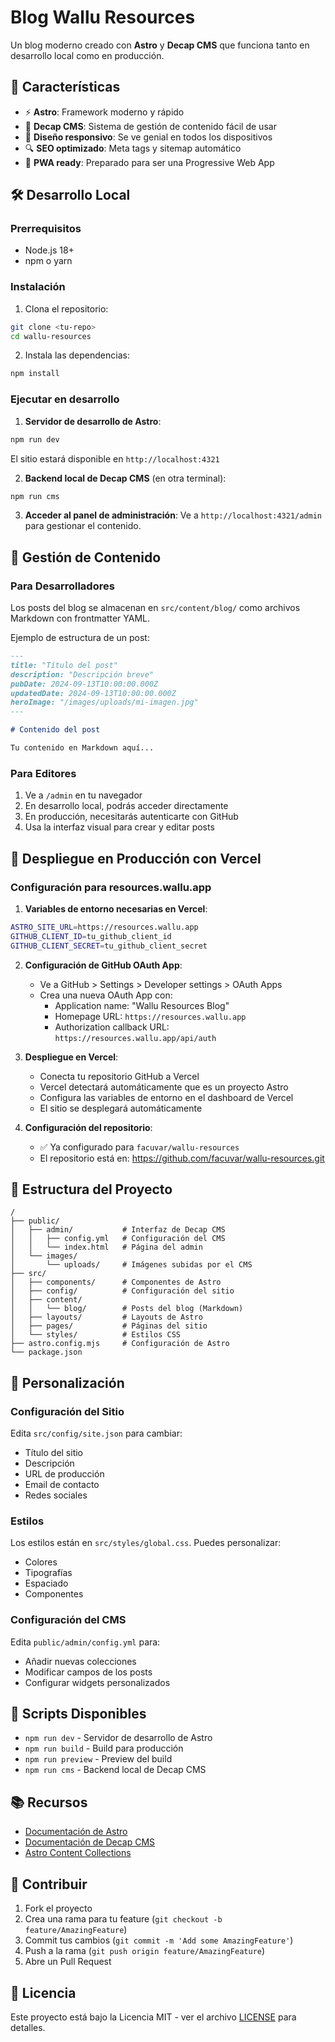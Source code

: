 # Blog Wallu Resources

Un blog moderno creado con **Astro** y **Decap CMS** que funciona tanto en desarrollo local como en producción.

## 🚀 Características

- ⚡ **Astro**: Framework moderno y rápido
- 📝 **Decap CMS**: Sistema de gestión de contenido fácil de usar
- 🎨 **Diseño responsivo**: Se ve genial en todos los dispositivos
- 🔍 **SEO optimizado**: Meta tags y sitemap automático
- 📱 **PWA ready**: Preparado para ser una Progressive Web App

## 🛠️ Desarrollo Local

### Prerrequisitos

- Node.js 18+ 
- npm o yarn

### Instalación

1. Clona el repositorio:
```bash
git clone <tu-repo>
cd wallu-resources
```

2. Instala las dependencias:
```bash
npm install
```

### Ejecutar en desarrollo

1. **Servidor de desarrollo de Astro**:
```bash
npm run dev
```
El sitio estará disponible en `http://localhost:4321`

2. **Backend local de Decap CMS** (en otra terminal):
```bash
npm run cms
```

3. **Acceder al panel de administración**:
Ve a `http://localhost:4321/admin` para gestionar el contenido.

## 📝 Gestión de Contenido

### Para Desarrolladores

Los posts del blog se almacenan en `src/content/blog/` como archivos Markdown con frontmatter YAML.

Ejemplo de estructura de un post:
```markdown
---
title: "Título del post"
description: "Descripción breve"
pubDate: 2024-09-13T10:00:00.000Z
updatedDate: 2024-09-13T10:00:00.000Z
heroImage: "/images/uploads/mi-imagen.jpg"
---

# Contenido del post

Tu contenido en Markdown aquí...
```

### Para Editores

1. Ve a `/admin` en tu navegador
2. En desarrollo local, podrás acceder directamente
3. En producción, necesitarás autenticarte con GitHub
4. Usa la interfaz visual para crear y editar posts

## 🚀 Despliegue en Producción con Vercel

### Configuración para resources.wallu.app

1. **Variables de entorno necesarias en Vercel**:
```bash
ASTRO_SITE_URL=https://resources.wallu.app
GITHUB_CLIENT_ID=tu_github_client_id
GITHUB_CLIENT_SECRET=tu_github_client_secret
```

2. **Configuración de GitHub OAuth App**:
   - Ve a GitHub > Settings > Developer settings > OAuth Apps
   - Crea una nueva OAuth App con:
     - Application name: "Wallu Resources Blog"
     - Homepage URL: `https://resources.wallu.app`
     - Authorization callback URL: `https://resources.wallu.app/api/auth`

3. **Despliegue en Vercel**:
   - Conecta tu repositorio GitHub a Vercel
   - Vercel detectará automáticamente que es un proyecto Astro
   - Configura las variables de entorno en el dashboard de Vercel
   - El sitio se desplegará automáticamente

4. **Configuración del repositorio**:
   - ✅ Ya configurado para `facuvar/wallu-resources`
   - El repositorio está en: https://github.com/facuvar/wallu-resources.git

## 📁 Estructura del Proyecto

```
/
├── public/
│   ├── admin/           # Interfaz de Decap CMS
│   │   ├── config.yml   # Configuración del CMS
│   │   └── index.html   # Página del admin
│   └── images/
│       └── uploads/     # Imágenes subidas por el CMS
├── src/
│   ├── components/      # Componentes de Astro
│   ├── config/          # Configuración del sitio
│   ├── content/
│   │   └── blog/        # Posts del blog (Markdown)
│   ├── layouts/         # Layouts de Astro
│   ├── pages/           # Páginas del sitio
│   └── styles/          # Estilos CSS
├── astro.config.mjs     # Configuración de Astro
└── package.json
```

## 🎨 Personalización

### Configuración del Sitio

Edita `src/config/site.json` para cambiar:
- Título del sitio
- Descripción
- URL de producción
- Email de contacto
- Redes sociales

### Estilos

Los estilos están en `src/styles/global.css`. Puedes personalizar:
- Colores
- Tipografías
- Espaciado
- Componentes

### Configuración del CMS

Edita `public/admin/config.yml` para:
- Añadir nuevas colecciones
- Modificar campos de los posts
- Configurar widgets personalizados

## 🔧 Scripts Disponibles

- `npm run dev` - Servidor de desarrollo de Astro
- `npm run build` - Build para producción
- `npm run preview` - Preview del build
- `npm run cms` - Backend local de Decap CMS

## 📚 Recursos

- [Documentación de Astro](https://docs.astro.build)
- [Documentación de Decap CMS](https://decapcms.org/docs/)
- [Astro Content Collections](https://docs.astro.build/en/guides/content-collections/)

## 🤝 Contribuir

1. Fork el proyecto
2. Crea una rama para tu feature (`git checkout -b feature/AmazingFeature`)
3. Commit tus cambios (`git commit -m 'Add some AmazingFeature'`)
4. Push a la rama (`git push origin feature/AmazingFeature`)
5. Abre un Pull Request

## 📄 Licencia

Este proyecto está bajo la Licencia MIT - ver el archivo [LICENSE](LICENSE) para detalles.